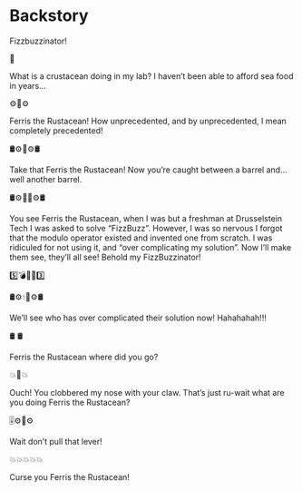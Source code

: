 # Backstory

Fizzbuzzinator!

🦀

What is a crustacean doing in my lab? I haven’t been able to afford sea food in years…

⚙️🦀⚙️

Ferris the Rustacean! How unprecedented, and by unprecedented, I mean completely precedented!

🛢⚙️🦀⚙️🛢

Take that Ferris the Rustacean! Now you’re caught between a barrel and… well another barrel.

🛢⚙️🦀💦⚙️🛢

You see Ferris the Rustacean, when I was but a freshman at Drusselstein Tech I was asked to solve “FizzBuzz”. However, I was so nervous I forgot that the modulo operator existed and invented one from scratch. I was ridiculed for not using it, and “over complicating my solution”. Now I’ll make them see, they’ll all see! Behold my FizzBuzzinator!

5️⃣💣🚀🧨3️⃣

🛢⚙️💧🦀⚙️🛢

We’ll see who has over complicated their solution now! Hahahahah!!!

🛢   🛢

Ferris the Rustacean where did you go?

💥👊💥

Ouch! You clobbered my nose with your claw. That’s just ru-wait what are you doing Ferris the Rustacean?

🎚⚙️🦀⚙️

Wait don’t pull that lever!

💥💥💥💥💥

Curse you Ferris the Rustacean!
